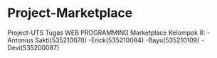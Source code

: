 # Project-Marketplace
Project-UTS
Tugas WEB PROGRAMMING Marketplace Kelompok 8: -Antonius Sakti(535210070) -Erick(535210084) -Bayu(535210109) -Devi(535200087)
